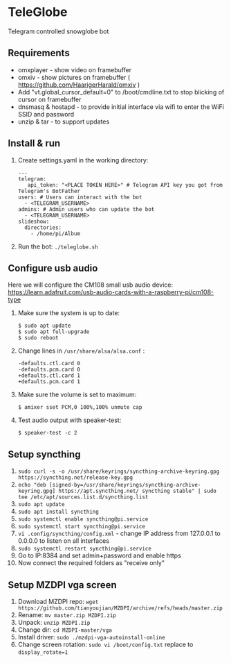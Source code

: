 # TeleGlobe

Telegram controlled snowglobe bot

## Requirements

* omxplayer - show video on framebuffer
* omxiv - show pictures on framebuffer ( https://github.com/HaarigerHarald/omxiv )
* Add "vt.global_cursor_default=0" to /boot/cmdline.txt to stop blicking of cursor on framebuffer
* dnsmasq & hostapd - to provide initial interface via wifi to enter the WiFi SSID and password
* unzip & tar - to support updates

## Install & run

1. Create settings.yaml in the working directory:
   ```
   ---
   telegram:
      api_token: "<PLACE TOKEN HERE>" # Telegram API key you got from Telegram's BotFather
   users: # Users can interact with the bot
     - <TELEGRAM_USERNAME>
   admins: # Admin users who can update the bot
     - <TELEGRAM_USERNAME>
   slideshow:
     directories:
       - /home/pi/Album
   ```
2. Run the bot: `./teleglobe.sh`

## Configure usb audio

Here we will configure the CM108 small usb audio device: https://learn.adafruit.com/usb-audio-cards-with-a-raspberry-pi/cm108-type

1. Make sure the system is up to date:
   ```
   $ sudo apt update
   $ sudo apt full-upgrade
   $ sudo reboot
   ```
2. Change lines in `/usr/share/alsa/alsa.conf` :
   ```
   -defaults.ctl.card 0
   -defaults.pcm.card 0
   +defaults.ctl.card 1
   +defaults.pcm.card 1
   ```
3. Make sure the volume is set to maximum:
   ```
   $ amixer sset PCM,0 100%,100% unmute cap
   ```
4. Test audio output with speaker-test:
   ```
   $ speaker-test -c 2
   ```

## Setup syncthing

1. `sudo curl -s -o /usr/share/keyrings/syncthing-archive-keyring.gpg https://syncthing.net/release-key.gpg`
2. `echo "deb [signed-by=/usr/share/keyrings/syncthing-archive-keyring.gpg] https://apt.syncthing.net/ syncthing stable" | sudo tee /etc/apt/sources.list.d/syncthing.list`
3. `sudo apt update`
4. `sudo apt install syncthing`
5. `sudo systemctl enable syncthing@pi.service`
6. `sudo systemctl start syncthing@pi.service`
7. `vi .config/syncthing/config.xml` - change IP address from 127.0.0.1 to 0.0.0.0 to listen on all interfaces
8. `sudo systemctl restart syncthing@pi.service`
9. Go to IP:8384 and set admin+password and enable https
10. Now connect the required folders as "receive only"

## Setup MZDPI vga screen

1. Download MZDPI repo: `wget https://github.com/tianyoujian/MZDPI/archive/refs/heads/master.zip`
2. Rename: `mv master.zip MZDPI.zip`
3. Unpack: `unzip MZDPI.zip`
4. Change dir: `cd MZDPI-master/vga`
5. Install driver: `sudo ./mzdpi-vga-autoinstall-online`
6. Change screen rotation: `sudo vi /boot/config.txt` replace to `display_rotate=1`
